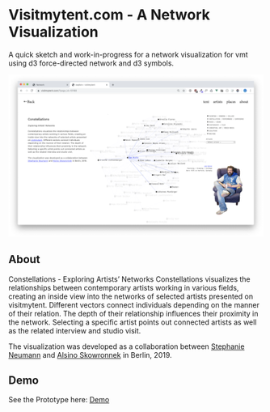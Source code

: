 # Visitmytent.com - A Network Visualization

A quick sketch and work-in-progress for a network visualization for vmt using d3 force-directed network and d3 symbols.

![alt text](https://github.com/alsino/vmt-network/blob/master/assets/teaser/teaser.png)


## About
Constellations - Exploring Artists’ Networks
Constellations visualizes the relationships between contemporary artists working in various fields, creating an inside view into the networks of selected artists presented on visitmytent. Different vectors connect individuals depending on the manner of their relation. The depth of their relationship influences their proximity in the network. Selecting a specific artist points out connected artists as well as the related interview and studio visit.

The visualization was developed as a collaboration between [Stephanie Neumann](https://stephanieneumann.com/) and [Alsino Skowronnek](https://alsino.io) in Berlin, 2019.


## Demo

See the Prototype here: [Demo](https://alsino.github.io/vmt-network/)


